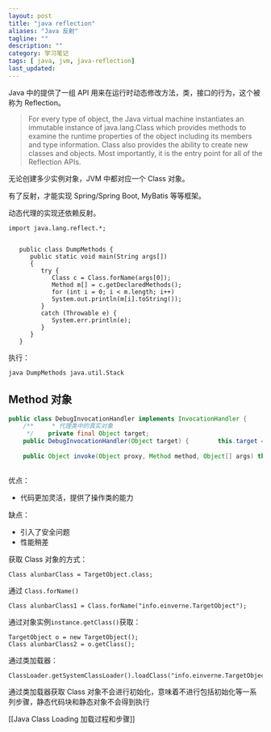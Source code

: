 ```yaml
---
layout: post
title: "java reflection"
aliases: "Java 反射"
tagline: ""
description: ""
category: 学习笔记
tags: [ java, jvm, java-reflection]
last_updated:
---
```


Java 中的提供了一组 API 用来在运行时动态修改方法，类，接口的行为，这个被称为 Reflection。

> For every type of object, the Java virtual machine instantiates an immutable instance of java.lang.Class which provides methods to examine the runtime properties of the object including its members and type information. Class also provides the ability to create new classes and objects. Most importantly, it is the entry point for all of the Reflection APIs.


无论创建多少实例对象，JVM 中都对应一个 Class 对象。

有了反射，才能实现 Spring/Spring Boot, MyBatis 等等框架。

动态代理的实现还依赖反射。

```
import java.lang.reflect.*;

 
   public class DumpMethods {
      public static void main(String args[])
      {
         try {
            Class c = Class.forName(args[0]);
            Method m[] = c.getDeclaredMethods();
            for (int i = 0; i < m.length; i++)
            System.out.println(m[i].toString());
         }
         catch (Throwable e) {
            System.err.println(e);
         }
      }
   }
```

执行：

```
java DumpMethods java.util.Stack
```

## Method 对象

```java  
public class DebugInvocationHandler implements InvocationHandler {  
    /**     * 代理类中的真实对象  
     */    private final Object target;  
    public DebugInvocationHandler(Object target) {        this.target = target;    }  
  
    public Object invoke(Object proxy, Method method, Object[] args) throws InvocationTargetException, IllegalAccessException {        System.out.println("before method " + method.getName());        Object result = method.invoke(target, args);        System.out.println("after method " + method.getName());        return result;    }}  
  
```

优点：

- 代码更加灵活，提供了操作类的能力

缺点：

- 引入了安全问题
- 性能稍差


获取 Class 对象的方式：

```
Class alunbarClass = TargetObject.class;
```

通过 `Class.forName()`

```
Class alunbarClass1 = Class.forName("info.einverne.TargetObject");
```

通过对象实例`instance.getClass()`获取：

```
TargetObject o = new TargetObject();
Class alunbarClass2 = o.getClass();
```

通过类加载器：

```
ClassLoader.getSystemClassLoader().loadClass("info.einverne.TargetObject");
```

通过类加载器获取 Class 对象不会进行初始化，意味着不进行包括初始化等一系列步骤，静态代码块和静态对象不会得到执行

[[Java Class Loading 加载过程和步骤]]